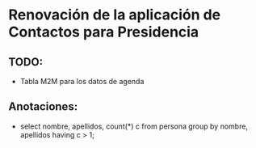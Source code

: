 # Renovación de la aplicación de Contactos para Presidencia

## TODO:
* Tabla M2M para los datos de agenda


## Anotaciones:
*  select nombre, apellidos, count(*) c from persona group by nombre, apellidos having c > 1;